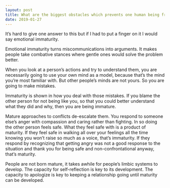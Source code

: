 ```yaml
---
layout: post
title: What are the biggest obstacles which prevents one human being from fully and mutually understanding another human being (e.g. your spouse) in relationships today?
date: 2019-01-27
---
```


<p>It’s hard to give one answer to this but if I had to put a finger on it I would say emotional immaturity.</p><p>Emotional immaturity turns miscommunications into arguments. It makes people take combative stances where gentle ones would solve the problem better.</p><p>When you look at a person’s actions and try to understand them, you are necessarily going to use your own mind as a model, because that’s the mind you’re most familiar with. But other people’s minds are not yours. So you are going to make mistakes.</p><p>Immaturity is shown in how you deal with those mistakes. If you blame the other person for not being like you, so that you could better understand what they did and why, then you are being immature.</p><p>Mature approaches to conflicts de-escalate them. You respond to someone else’s anger with compassion and caring rather than fighting. In so doing the other person feels safe. What they feel safe with is a product of maturity. If they feel safe in walking all over your feelings all the time knowing you won’t raise so much as a voice, that’s immaturity. If they respond by recognizing that getting angry was not a good response to the situation and thank you for being safe and non-confrontational anyway, that’s maturity.</p><p>People are not born mature, it takes awhile for people’s limbic systems to develop. The capacity for self-reflection is key to its development. The capacity to apologize is key to keeping a relationship going until maturity can be developed.</p>
